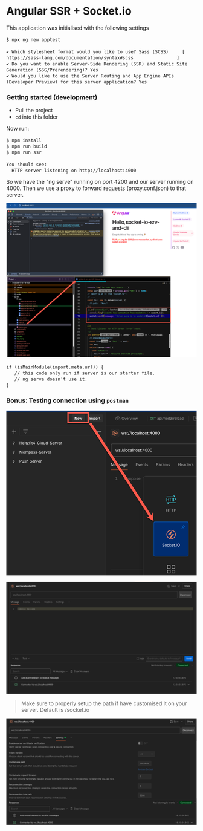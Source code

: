 # Angular SSR + Socket.io 

This application was initialised with the following settings
```
$ npx ng new apptest

✔ Which stylesheet format would you like to use? Sass (SCSS)     [ https://sass-lang.com/documentation/syntax#scss                ]
✔ Do you want to enable Server-Side Rendering (SSR) and Static Site Generation (SSG/Prerendering)? Yes
✔ Would you like to use the Server Routing and App Engine APIs (Developer Preview) for this server application? Yes
```


### Getting started (development)

- Pull the project
- `cd` into this folder

Now run:    
 
```
$ npm install
$ npm run build
$ npm run ssr

You should see: 
  HTTP server listening on http://localhost:4000
```

So we have the "ng serve" running on port 4200 and our server running on 4000.
Then we use a proxy to forward requests (proxy.conf.json) to that server.

![img_3.png](img_3.png)

```
if (isMainModule(import.meta.url)) {
   // this code only run if server is our starter file. 
   // ng serve doesn't use it.  
}
```

### Bonus: Testing connection using `postman` 


![img_1.png](img_1.png)

![img.png](img.png)

> Make sure to properly setup the path if have customised it on your server. Default is /socket.io 

![img_4.png](img_4.png)
